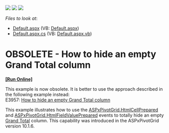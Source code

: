 <!-- default badges list -->
![](https://img.shields.io/endpoint?url=https://codecentral.devexpress.com/api/v1/VersionRange/134061669/13.1.4%2B)
[![](https://img.shields.io/badge/Open_in_DevExpress_Support_Center-FF7200?style=flat-square&logo=DevExpress&logoColor=white)](https://supportcenter.devexpress.com/ticket/details/E2421)
[![](https://img.shields.io/badge/📖_How_to_use_DevExpress_Examples-e9f6fc?style=flat-square)](https://docs.devexpress.com/GeneralInformation/403183)
<!-- default badges end -->
<!-- default file list -->
*Files to look at*:

* [Default.aspx](./CS/WebSite/Default.aspx) (VB: [Default.aspx](./VB/WebSite/Default.aspx))
* [Default.aspx.cs](./CS/WebSite/Default.aspx.cs) (VB: [Default.aspx.vb](./VB/WebSite/Default.aspx.vb))
<!-- default file list end -->
# OBSOLETE - How to hide an empty Grand Total column
<!-- run online -->
**[[Run Online]](https://codecentral.devexpress.com/e2421)**
<!-- run online end -->


<p>This example is now obsolete. It is better to use the approach described in the following example instead:<br />
E3957: <a href="https://www.devexpress.com/Support/Center/p/E3957">How to hide an empty Grand Total column</a> </p><p>This example illustrates how to use the <a href="http://documentation.devexpress.com/#AspNet/DevExpressWebASPxPivotGridASPxPivotGrid_HtmlCellPreparedtopic">ASPxPivotGrid.HtmlCellPrepared</a> and <a href="http://documentation.devexpress.com/#AspNet/DevExpressWebASPxPivotGridASPxPivotGrid_HtmlFieldValuePreparedtopic">ASPxPivotGrid.HtmlFieldValuePrepared</a> events to totally hide an empty <a href="http://documentation.devexpress.com/#AspNet/CustomDocument7271">Grand Total</a> column. This capability was introduced in the ASPxPivotGrid version 10.1.6.</p>

<br/>


